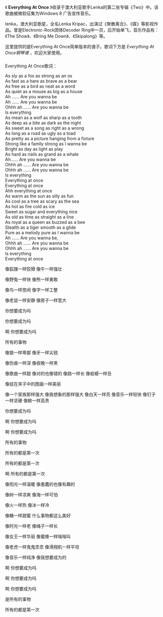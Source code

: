 

《 **Everything At Once** 》收录于澳大利亚歌手Lenka的第二张专辑《Two》中。该歌曲被微软征集为Windows 8
广告宣传音乐。

  

lenka，澳大利亚歌星，全名Lenka Kripac，出演过《聚散离合》、《碟》等影视作品。曾是Electronic-Rock团体Decoder
Ring中一员，后开始单飞，音乐作品有：《The Show》、《Bring Me Down》、《Skipalong》等。

  

这里提供的是Everything At Once简单版本的谱子。歌词下方是 _Everything At Once钢琴谱_ ，欢迎大家使用。

###  
Everything At Once歌词：

As sly as a fox as strong as an ox  
As fast as a hare as brave as a bear  
As free as a bird as neat as a word  
As quiet as a mouse as big as a house  
Ah …… Are you wanna be  
Ah …… Are you wanna be  
Ohhh ah …… Are you wanna be  
Is everything  
As mean as a wolf as sharp as a tooth  
As deep as a bite as dark as the night  
As sweet as a song as right as a wrong  
As long as a road as ugly as a toad  
As pretty as a picture hanging from a fixture  
Strong like a family strong as I wanna be  
Bright as day as light as play  
As hard as nails as grand as a whale  
Ah…… Are you wanna be  
Ohhh ah …… Are you wanna be  
Ohhh ah …… Are you wanna be  
Is everything  
Everything at once  
Everything at once  
Ahh everything at once  
As warm as the sun as silly as fun  
As cool as a tree as scary as the sea  
As hot as fire cold as ice  
Sweet as sugar and everything nice  
As old as time as straight as a line  
As royal as a queen as buzzed as a bee  
Stealth as a tiger smooth as a glide  
Pure as a melody pure as I wanna be  
Ah …… Are you wanna be,  
Ohhh ah …… Are you wanna be  
Ohhh ah …… Are you wanna be  
Is everything  
Everything at once

  

  
像狐狸一样狡猾 像牛一样强壮

像野兔一样快 像熊一样勇敢

像鸟一样悠闲 像字一样工整

像老鼠一样安静 像房子一样宽大

你想要成为吗

你想要成为吗

啊 你想要成为吗

所有的事物

像狼一样卑鄙 像牙一样尖锐

像伤痕一样深 像夜晚一样黑

像歌曲一样甜 像对的也像错的 像路一样长 像蛤蟆一样丑

像挂在夹子中的图画一样美丽

像一个家族那样强大 像我想象的那样强大 像白天一样亮 像音乐一样轻快 像钉子一样坚硬 像鲸一样高贵

你想要成为吗

啊 你想要成为吗

啊 你想要成为吗

所有的事物

所有的都是第一次

所有的都是第一次

啊 所有的都是第一次

像阳光一样温暖 像愚蠢的也像有趣的

像树一样凉爽 像海一样可怕

像火一样热 像冰一样冷

像糖一样甜蜜 什么事物都这么美好

像时光一样老 像绳子一样长

像女王一样华丽 像蜜蜂一样嗡嗡叫

像老虎一样鬼鬼祟祟 像滑翔机一样平坦

像音乐一样纯净 像我想要成为的

啊 你想要成为吗

啊 你想要成为吗

啊 你想要成为吗

是所有的事物

所有的都是第一次

  

